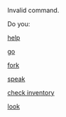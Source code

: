 Invalid command.

Do you:

[help](help1.md)

[go](go-where.md)

[fork](you-are-looking-at-a-fork2.md)

[speak](speak.md)

[check inventory](inventory1.md)

[look](../marshmallow.md)
